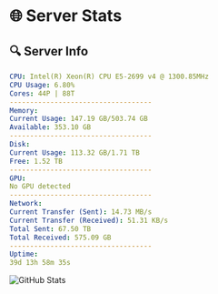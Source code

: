 # 🌐 Server Stats
## 🔍 Server Info
```yaml
CPU: Intel(R) Xeon(R) CPU E5-2699 v4 @ 1300.85MHz
CPU Usage: 6.80%
Cores: 44P | 88T
-----------------------------------
Memory:
Current Usage: 147.19 GB/503.74 GB
Available: 353.10 GB
-----------------------------------
Disk:
Current Usage: 113.32 GB/1.71 TB
Free: 1.52 TB
-----------------------------------
GPU:
No GPU detected
-----------------------------------
Network:
Current Transfer (Sent): 14.73 MB/s
Current Transfer (Received): 51.31 KB/s
Total Sent: 67.50 TB
Total Received: 575.09 GB
-----------------------------------
Uptime:
39d 13h 58m 35s
```
![GitHub Stats](https://img.shields.io/badge/Updated-2025-04-16_11:21:24-blue)